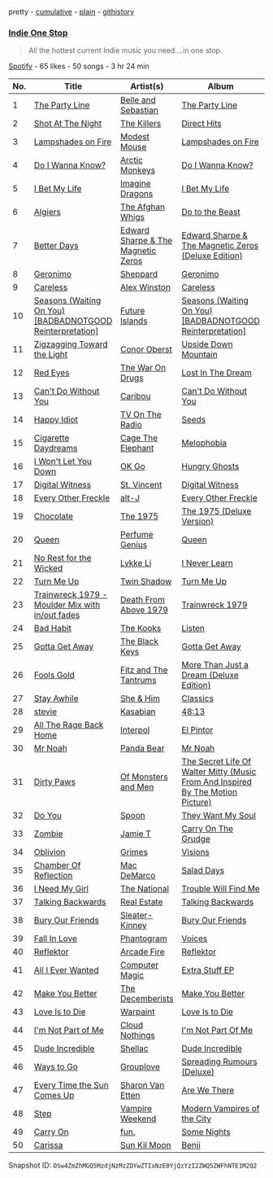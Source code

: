 pretty - [cumulative](/playlists/cumulative/6OeIIMFsdtsL9VUyL6PDvX.md) - [plain](/playlists/plain/6OeIIMFsdtsL9VUyL6PDvX) - [githistory](https://github.githistory.xyz/mackorone/spotify-playlist-archive/blob/main/playlists/plain/6OeIIMFsdtsL9VUyL6PDvX)

### [Indie One Stop](https://open.spotify.com/playlist/6OeIIMFsdtsL9VUyL6PDvX)

> All the hottest current Indie music you need....in one stop.

[Spotify](https://open.spotify.com/user/spotify) - 65 likes - 50 songs - 3 hr 24 min

| No. | Title | Artist(s) | Album | Length |
|---|---|---|---|---|
| 1 | [The Party Line](https://open.spotify.com/track/57Z6ewsDdS8nsAUu0ROERc) | [Belle and Sebastian](https://open.spotify.com/artist/4I2BJf80C0skQpp1sQmA0h) | [The Party Line](https://open.spotify.com/album/48FQvrw0DS0BOzLGwvkRnu) | 4:14 |
| 2 | [Shot At The Night](https://open.spotify.com/track/6HXaYcCPj5ALJwgtkWOgaJ) | [The Killers](https://open.spotify.com/artist/0C0XlULifJtAgn6ZNCW2eu) | [Direct Hits](https://open.spotify.com/album/5ewSL66uUdCdAdWvUmbfTd) | 4:02 |
| 3 | [Lampshades on Fire](https://open.spotify.com/track/30J50x380IFf1P1H0DOtW4) | [Modest Mouse](https://open.spotify.com/artist/1yAwtBaoHLEDWAnWR87hBT) | [Lampshades on Fire](https://open.spotify.com/album/0i2JrxJ2bs1kgx8KlVaQE2) | 3:07 |
| 4 | [Do I Wanna Know?](https://open.spotify.com/track/49h0RYK3yzWkfbVyNJjJ01) | [Arctic Monkeys](https://open.spotify.com/artist/7Ln80lUS6He07XvHI8qqHH) | [Do I Wanna Know?](https://open.spotify.com/album/3ttygSi8PC7paH1m7TsmbB) | 4:33 |
| 5 | [I Bet My Life](https://open.spotify.com/track/2Ex5M7OjJhkH38JvCUzwXR) | [Imagine Dragons](https://open.spotify.com/artist/53XhwfbYqKCa1cC15pYq2q) | [I Bet My Life](https://open.spotify.com/album/4aSQ4ysFo30Sp09QnvsPeu) | 3:12 |
| 6 | [Algiers](https://open.spotify.com/track/2LUGAmTUIgFyHPVWmFRzvw) | [The Afghan Whigs](https://open.spotify.com/artist/7IDrRpDz0cOuUVC32c8PKD) | [Do to the Beast](https://open.spotify.com/album/7a3EaYgYCCUklqqkPDuwKz) | 4:03 |
| 7 | [Better Days](https://open.spotify.com/track/0kOtSiyFsN6X9qvK7Yh66t) | [Edward Sharpe & The Magnetic Zeros](https://open.spotify.com/artist/7giUHu5pv6YTZgSkxxCcgh) | [Edward Sharpe & The Magnetic Zeros \(Deluxe Edition\)](https://open.spotify.com/album/4OAvA7BZqrjhUXjSJEK9Hz) | 4:25 |
| 8 | [Geronimo](https://open.spotify.com/track/21Go4aMyLGP40ANI3TU0Fn) | [Sheppard](https://open.spotify.com/artist/6VxCmtR7S3yz4vnzsJqhSV) | [Geronimo](https://open.spotify.com/album/4GhtfAgvmWifKe6LrMlnqx) | 3:38 |
| 9 | [Careless](https://open.spotify.com/track/4LSHMt2QBv0gX9u6amnYjT) | [Alex Winston](https://open.spotify.com/artist/3REwdws53wUuid8AatTTMh) | [Careless](https://open.spotify.com/album/1WtNW3DbEnINTUYbvZYAEh) | 4:17 |
| 10 | [Seasons \(Waiting On You\) \[BADBADNOTGOOD Reinterpretation\]](https://open.spotify.com/track/5ZwPh4nNgNChn3b5ZAXhzA) | [Future Islands](https://open.spotify.com/artist/1WvvwcQx0tj6NdDhZZ2zZz) | [Seasons \(Waiting On You\) \[BADBADNOTGOOD Reinterpretation\]](https://open.spotify.com/album/6NWRTIbIatry649bVKiD1r) | 3:43 |
| 11 | [Zigzagging Toward the Light](https://open.spotify.com/track/09mSRgoEyU5IBmSlOFbRYy) | [Conor Oberst](https://open.spotify.com/artist/2Z7gV3uEh1ckIaBzTUCE6R) | [Upside Down Mountain](https://open.spotify.com/album/7g42rDRob7LSSKgiaTdBvN) | 4:03 |
| 12 | [Red Eyes](https://open.spotify.com/track/71jGGLe5VtEHjIk5dU2W3S) | [The War On Drugs](https://open.spotify.com/artist/6g0mn3tzAds6aVeUYRsryU) | [Lost In The Dream](https://open.spotify.com/album/14xxjLlbGy8ACm4MorBjD5) | 4:58 |
| 13 | [Can't Do Without You](https://open.spotify.com/track/7dpOCuGJOlxDhEouNQNCBM) | [Caribou](https://open.spotify.com/artist/4aEnNH9PuU1HF3TsZTru54) | [Can't Do Without You](https://open.spotify.com/album/0w0dCGr6wZ0bJIuPaK2Qzb) | 3:56 |
| 14 | [Happy Idiot](https://open.spotify.com/track/63mnZ0zF5fBwJzYg2pDo9e) | [TV On The Radio](https://open.spotify.com/artist/3HJIB8sYPyxrFGuwvKXSLR) | [Seeds](https://open.spotify.com/album/2pJdnCpeXm3KVUlyuNSeRX) | 3:03 |
| 15 | [Cigarette Daydreams](https://open.spotify.com/track/2tznHmp70DxMyr2XhWLOW0) | [Cage The Elephant](https://open.spotify.com/artist/26T3LtbuGT1Fu9m0eRq5X3) | [Melophobia](https://open.spotify.com/album/4EK8gtQfdVsmDTji7gBFlz) | 3:28 |
| 16 | [I Won't Let You Down](https://open.spotify.com/track/2xHlwGuBr9RXu8nlawDUka) | [OK Go](https://open.spotify.com/artist/3hozsZ9hqNq7CoBGYNlFTz) | [Hungry Ghosts](https://open.spotify.com/album/3w6EJnnZ02Ntu7dCu9rs0F) | 3:42 |
| 17 | [Digital Witness](https://open.spotify.com/track/432bTTNTIOsX2KJzuYmrKP) | [St\. Vincent](https://open.spotify.com/artist/7bcbShaqKdcyjnmv4Ix8j6) | [Digital Witness](https://open.spotify.com/album/4hUU7UUhQDst3OH7D8kFk8) | 3:22 |
| 18 | [Every Other Freckle](https://open.spotify.com/track/41mxwoVT3EN4keZOHH7m7U) | [alt\-J](https://open.spotify.com/artist/3XHO7cRUPCLOr6jwp8vsx5) | [Every Other Freckle](https://open.spotify.com/album/6X10lYDTGd8C5yPqmUYsFl) | 3:36 |
| 19 | [Chocolate](https://open.spotify.com/track/56igJevSZKAKqzW4PTQXJb) | [The 1975](https://open.spotify.com/artist/3mIj9lX2MWuHmhNCA7LSCW) | [The 1975 \(Deluxe Version\)](https://open.spotify.com/album/0mkOUedmYlOzCC4tOm2v0c) | 3:43 |
| 20 | [Queen](https://open.spotify.com/track/3VzRBOVcABRjlIhu11OQn5) | [Perfume Genius](https://open.spotify.com/artist/2ueoLVCXQ948OfhVvAy3Nn) | [Queen](https://open.spotify.com/album/5JYC2lqvTESgpElo0QDkMy) | 3:50 |
| 21 | [No Rest for the Wicked](https://open.spotify.com/track/2gCvWjrHt6PVJjIN1amlje) | [Lykke Li](https://open.spotify.com/artist/6oBm8HB0yfrIc9IHbxs6in) | [I Never Learn](https://open.spotify.com/album/4fGqfyineAZmulNxgitERh) | 3:42 |
| 22 | [Turn Me Up](https://open.spotify.com/track/7hBkrgTX9iDsSOZqTPNo68) | [Twin Shadow](https://open.spotify.com/artist/6fLrPFLWLSCrp7gcTZXcKb) | [Turn Me Up](https://open.spotify.com/album/76RKMYtvnNrj44qt97svXp) | 3:21 |
| 23 | [Trainwreck 1979 \- Moulder Mix with in/out fades](https://open.spotify.com/track/32I8vEvwsUXTst1QSsmpSR) | [Death From Above 1979](https://open.spotify.com/artist/18H0sAptzdwid08XGg1Lcj) | [Trainwreck 1979](https://open.spotify.com/album/5v3lVWZZMpG1ezDPKsAuS3) | 3:46 |
| 24 | [Bad Habit](https://open.spotify.com/track/3huV7eiNpaQlCB3LbZi9bB) | [The Kooks](https://open.spotify.com/artist/1GLtl8uqKmnyCWxHmw9tL4) | [Listen](https://open.spotify.com/album/6kqOHnshP4RMTUWKrhm6Sy) | 3:41 |
| 25 | [Gotta Get Away](https://open.spotify.com/track/3wf3jWAQHsnPNfUtNSQvkz) | [The Black Keys](https://open.spotify.com/artist/7mnBLXK823vNxN3UWB7Gfz) | [Gotta Get Away](https://open.spotify.com/album/00evzQcmYUA8nSjrfGSqUZ) | 3:00 |
| 26 | [Fools Gold](https://open.spotify.com/track/3goyor536uLlIuv0zHgq0B) | [Fitz and The Tantrums](https://open.spotify.com/artist/4AcHt3JxKy59IX7JNNlZn4) | [More Than Just a Dream \(Deluxe Edition\)](https://open.spotify.com/album/3IWUFJCM3CvCCQIHQ4vtRK) | 3:34 |
| 27 | [Stay Awhile](https://open.spotify.com/track/4xedwvfic3GK68a4sjrNV0) | [She & Him](https://open.spotify.com/artist/3CIRif6ZAedT7kZSPvj2A4) | [Classics](https://open.spotify.com/album/5TAVRgiAR2E79dQ1HrljqX) | 2:36 |
| 28 | [stevie](https://open.spotify.com/track/6EnBcUZMs1CZz3gkLLHAjg) | [Kasabian](https://open.spotify.com/artist/11wRdbnoYqRddKBrpHt4Ue) | [48:13](https://open.spotify.com/album/3vOa3YPCPebcOJQMI5khyn) | 4:44 |
| 29 | [All The Rage Back Home](https://open.spotify.com/track/41g3tCnqP8yTauiPQPndVO) | [Interpol](https://open.spotify.com/artist/3WaJSfKnzc65VDgmj2zU8B) | [El Pintor](https://open.spotify.com/album/0PNquUhkW8X80jKMEHXs5F) | 4:22 |
| 30 | [Mr Noah](https://open.spotify.com/track/39P8YeUbh9w5nx7pJzEWNN) | [Panda Bear](https://open.spotify.com/artist/1R84VlXnFFULOsWWV8IrCQ) | [Mr Noah](https://open.spotify.com/album/39bGEeeMk90bxzfULguUn9) | 4:13 |
| 31 | [Dirty Paws](https://open.spotify.com/track/1v0JeWn88JGmETJGVKVpcY) | [Of Monsters and Men](https://open.spotify.com/artist/4dwdTW1Lfiq0cM8nBAqIIz) | [The Secret Life Of Walter Mitty \(Music From And Inspired By The Motion Picture\)](https://open.spotify.com/album/7uFQTjB1C5Wa61owwtrYJ3) | 4:31 |
| 32 | [Do You](https://open.spotify.com/track/08a6PhXyXeN3lv1DCKW9qY) | [Spoon](https://open.spotify.com/artist/0K1q0nXQ8is36PzOKAMbNe) | [They Want My Soul](https://open.spotify.com/album/55TZx6GWm1hlEbRgkGRjma) | 3:32 |
| 33 | [Zombie](https://open.spotify.com/track/2zV8NWxyGPgFE7THozqbjz) | [Jamie T](https://open.spotify.com/artist/3Rsr4Z96O6U3lToOiV3zBh) | [Carry On The Grudge](https://open.spotify.com/album/67E8UcH2RjPOPheopSzPBE) | 4:06 |
| 34 | [Oblivion](https://open.spotify.com/track/4P6n0udLAnmCNXVcobYbsK) | [Grimes](https://open.spotify.com/artist/053q0ukIDRgzwTr4vNSwab) | [Visions](https://open.spotify.com/album/48a7rOjTzpD1zzJAteeveE) | 4:11 |
| 35 | [Chamber Of Reflection](https://open.spotify.com/track/1MJ5f5EYBC92ADD6xcz7nb) | [Mac DeMarco](https://open.spotify.com/artist/3Sz7ZnJQBIHsXLUSo0OQtM) | [Salad Days](https://open.spotify.com/album/1l9d1Zj9Iv2eOcdObVhdMy) | 3:51 |
| 36 | [I Need My Girl](https://open.spotify.com/track/7rbCL7W893Zonbfnevku5s) | [The National](https://open.spotify.com/artist/2cCUtGK9sDU2EoElnk0GNB) | [Trouble Will Find Me](https://open.spotify.com/album/2JhR4tjuc3MIKa8v2JaKze) | 4:05 |
| 37 | [Talking Backwards](https://open.spotify.com/track/6mU1kFQZgdyWht3JCSmivX) | [Real Estate](https://open.spotify.com/artist/41SQP16hv1TioVYqdckmxT) | [Talking Backwards](https://open.spotify.com/album/3FU8SRe84SK2udNGLSVUcm) | 3:07 |
| 38 | [Bury Our Friends](https://open.spotify.com/track/3yxivtl0NsPCexmEok42c2) | [Sleater\-Kinney](https://open.spotify.com/artist/4wLIbcoqmqI4WZHDiBxeCB) | [Bury Our Friends](https://open.spotify.com/album/4wdZvOpLj7wnh1Bn1Xovx0) | 3:23 |
| 39 | [Fall In Love](https://open.spotify.com/track/5imUTBF35uIoABlV9g9da2) | [Phantogram](https://open.spotify.com/artist/1l9d7B8W0IHy3LqWsxP2SH) | [Voices](https://open.spotify.com/album/2R2Cwe4kI8b2WObXZ90wOC) | 3:43 |
| 40 | [Reflektor](https://open.spotify.com/track/6vBqrLmURedwYNqnT2HsCp) | [Arcade Fire](https://open.spotify.com/artist/3kjuyTCjPG1WMFCiyc5IuB) | [Reflektor](https://open.spotify.com/album/3MwhkCLD5pYEe0WOBCmhX5) | 7:33 |
| 41 | [All I Ever Wanted](https://open.spotify.com/track/7LZRXJQy38DGJ95MH71koS) | [Computer Magic](https://open.spotify.com/artist/6vhyWw7hIpvfIY9tE94mzP) | [Extra Stuff EP](https://open.spotify.com/album/1KGTzXtogM4YwRDui3kXQ1) | 3:46 |
| 42 | [Make You Better](https://open.spotify.com/track/2G5uNT7IDMSbcQPmdk0AR4) | [The Decemberists](https://open.spotify.com/artist/7ITd48RbLVpUfheE7B86o2) | [Make You Better](https://open.spotify.com/album/4KRVQOu9ANkYl9RmexLCZV) | 5:07 |
| 43 | [Love Is to Die](https://open.spotify.com/track/5RVwF7aiOtAqoRhcQ7u1g0) | [Warpaint](https://open.spotify.com/artist/3AmgGrYHXqgbmZ2yKoIVzO) | [Love Is to Die](https://open.spotify.com/album/6HKwgym4AdmeV9yzM8dkQj) | 4:51 |
| 44 | [I'm Not Part of Me](https://open.spotify.com/track/3p9hLevLl6y3DsApanbnff) | [Cloud Nothings](https://open.spotify.com/artist/6rnbB5fuUuCSsspvFsxIpT) | [I'm Not Part Of Me](https://open.spotify.com/album/3FcfLGczbe4eWVShXWXcgT) | 4:35 |
| 45 | [Dude Incredible](https://open.spotify.com/track/1MKNjAo6vqWmxmcQynTRsi) | [Shellac](https://open.spotify.com/artist/6I8R5MFTlez7rHCsH4cx0u) | [Dude Incredible](https://open.spotify.com/album/08Gcxmsf2nG2RNadFFxnQx) | 6:00 |
| 46 | [Ways to Go](https://open.spotify.com/track/681mdtYqCDtWCn0F2bfI9Q) | [Grouplove](https://open.spotify.com/artist/3kVUvbeRdcrqQ3oHk5hPdx) | [Spreading Rumours \(Deluxe\)](https://open.spotify.com/album/29wW0nSPMdVHBwQWQRad87) | 3:35 |
| 47 | [Every Time the Sun Comes Up](https://open.spotify.com/track/38ydcsbayM4oX21Hhu84DT) | [Sharon Van Etten](https://open.spotify.com/artist/2wJ4vsxWd7df7dRU4KcoDe) | [Are We There](https://open.spotify.com/album/0F1pMhF8Vy74nKkQeLBfrd) | 4:22 |
| 48 | [Step](https://open.spotify.com/track/78J9MBkAoqfvyeEpQKJDzD) | [Vampire Weekend](https://open.spotify.com/artist/5BvJzeQpmsdsFp4HGUYUEx) | [Modern Vampires of the City](https://open.spotify.com/album/2Qi2SySN2ePZwMLDSv9Krn) | 4:11 |
| 49 | [Carry On](https://open.spotify.com/track/7gpy7sfWPNuOKmUNs3XQYE) | [fun.](https://open.spotify.com/artist/5nCi3BB41mBaMH9gfr6Su0) | [Some Nights](https://open.spotify.com/album/7iycyHwOW2plljYIK6I1Zo) | 4:38 |
| 50 | [Carissa](https://open.spotify.com/track/4BPorm0Z0NPsnqeQpfua6h) | [Sun Kil Moon](https://open.spotify.com/artist/4G0XDEk7RbA4BBCTs917U9) | [Benji](https://open.spotify.com/album/4pC2URLdvle8V6Um4qxh46) | 6:55 |

Snapshot ID: `OSw4ZmZhMGQ5MzdjNzMzZDYwZTIxNzE0YjQzYzI2ZWQ5ZWFhNTE1M2Q2`

